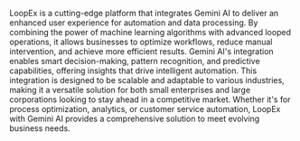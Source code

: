 LoopEx is a cutting-edge platform that integrates Gemini AI to deliver an enhanced user experience for automation and data processing. By combining the power of machine learning algorithms with advanced looped operations, it allows businesses to optimize workflows, reduce manual intervention, and achieve more efficient results. Gemini AI's integration enables smart decision-making, pattern recognition, and predictive capabilities, offering insights that drive intelligent automation. This integration is designed to be scalable and adaptable to various industries, making it a versatile solution for both small enterprises and large corporations looking to stay ahead in a competitive market. Whether it's for process optimization, analytics, or customer service automation, LoopEx with Gemini AI provides a comprehensive solution to meet evolving business needs.
